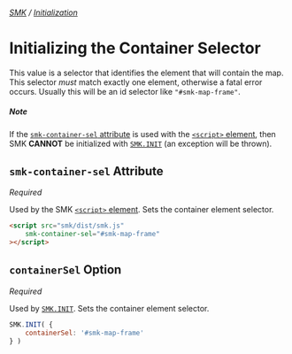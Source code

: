 ###### [SMK](../..) / [Initialization](.)

# Initializing the Container Selector

This value is a selector that identifies the element that will contain the map.
This selector *must* match exactly one element, otherwise a fatal error occurs.
Usually this will be an id selector like `"#smk-map-frame"`.

##### Note

If the [`smk-container-sel` attribute](#smk-container-sel-attribute) is used with the [`<script>` element](.#initializing-with-script-element), then SMK **CANNOT** be initialized with [`SMK.INIT`](.#initializing-with-smk-init) (an exception will be thrown).


## `smk-container-sel` Attribute

*Required*

Used by the SMK [`<script>` element](#initializing-with-script-element).
Sets the container element selector.

```html
<script src="smk/dist/smk.js"
    smk-container-sel="#smk-map-frame"
></script>
```


## `containerSel` Option

*Required*

Used by [`SMK.INIT`](..#initializing-with-smk-init).
Sets the container element selector.

```javascript
SMK.INIT( {
    containerSel: '#smk-map-frame'
} )
```
